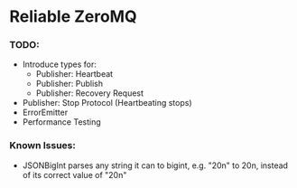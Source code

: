 # Reliable ZeroMQ

### TODO:
 - Introduce types for:
   - Publisher: Heartbeat
   - Publisher: Publish
   - Publisher: Recovery Request
 - Publisher: Stop Protocol (Heartbeating stops)
 - ErrorEmitter
 - Performance Testing

### Known Issues:
 - JSONBigInt parses any string it can to bigint, e.g. "20n" to 20n, instead of its correct value of "20n"
